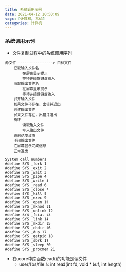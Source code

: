 ```yaml
---
title: 系统调用示例
date: 2021-04-12 10:50:09
tags: [计算机, 系统]
categories: 计算机
---
```


### 系统调用示例
- 文件复制过程中的系统调用序列
```
源文件 ----------------> 目标文件
    获取输入文件名
        在屏幕显示提示
        等待并接受键盘输入
    获取输出文件名
        在屏幕显示提示
        等待并接受键盘输入
    打开输入文件
    如果文件不存在，出错并退出
    创建输出文件
    如果文件存在，出错并退出
    循环
        读取输入文件
        写入输出文件
    直到读取结束
    关闭输出文件
    在屏幕显示完成信息
    正常退出
```
```
System call numbers
#define SYS _fork 1
#define SYS _exit 2
#define SYS _wait 3
#define SYS _pipe 4
#define SYS _write 5
#define SYS _read 6
#define SYS _close 7
#define SYS _kill 8
#define SYS _exec 9
#define SYS _open 10
#define SYS _mknod 11
#define SYS _unlink 12
#define SYS _fstat 13
#define SYS _link 14
#define SYS _mkdir 15
#define SYS _chdir 16
#define SYS _dup 17
#define SYS _getpid 18
#define SYS _sbrk 19
#define SYS _sleep 20
#define SYS _procmem 21
```

- 在ucore中库函数read()的功能是读文件
    - user/libs/file.h: int read(int fd, void * buf, int length)